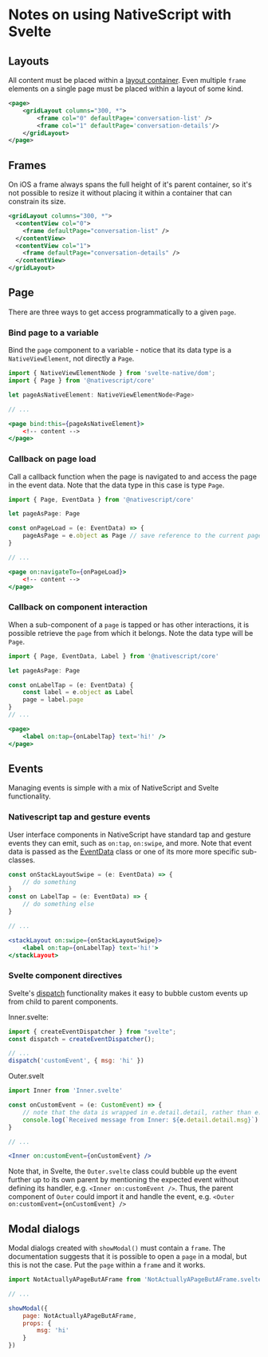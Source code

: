 # Notes on using NativeScript with Svelte

## Layouts
All content must be placed within a [layout container](https://docs.nativescript.org/ui/#layout-containers).  Even multiple `frame` elements on a single page must be placed within a layout of some kind.

```xml
<page>
    <gridLayout columns="300, *">
        <frame col="0" defaultPage='conversation-list' />
        <frame col="1" defaultPage='conversation-details'/>
    </gridLayout>
</page>
```

## Frames
On iOS a frame always spans the full height of it's parent container, so it's not possible to resize it without placing it within a container that can constrain its size.

```xml
<gridLayout columns="300, *">
  <contentView col="0">
    <frame defaultPage="conversation-list" />
  </contentView>
  <contentView col="1">
    <frame defaultPage="conversation-details" />
  </contentView>
</gridLayout>
```

## Page
There are three ways to get access programmatically to a given `page`.

### Bind page to a variable
Bind the `page` component to a variable - notice that its data type is a `NativeViewElement`, not directly a `Page`.
```jsx
import { NativeViewElementNode } from 'svelte-native/dom';
import { Page } from '@nativescript/core'

let pageAsNativeElement: NativeViewElementNode<Page>

// ...

<page bind:this={pageAsNativeElement}>
    <!-- content -->
</page>
```

### Callback on page load
Call a callback function when the page is navigated to and access the page in the event data.  Note that the data type in this case is type `Page`.
```jsx
import { Page, EventData } from '@nativescript/core'

let pageAsPage: Page

const onPageLoad = (e: EventData) => {
    pageAsPage = e.object as Page // save reference to the current page
}

// ...

<page on:navigateTo={onPageLoad}>
    <!-- content -->
</page>
```

### Callback on component interaction
When a sub-component of a `page` is tapped or has other interactions, it is possible retrieve the `page` from which it belongs.  Note the data type will be `Page`.
```jsx
import { Page, EventData, Label } from '@nativescript/core'

let pageAsPage: Page

const onLabelTap = (e: EventData) {
    const label = e.object as Label
    page = label.page
}
// ...

<page>
    <label on:tap={onLabelTap} text='hi!' />
</page>
```


## Events

Managing events is simple with a mix of NativeScript and Svelte functionality.

### Nativescript tap and gesture events
User interface components in NativeScript have standard tap and gesture events they can emit, such as `on:tap`, `on:swipe`, and more.  Note that event data is passed as the [EventData](https://docs.nativescript.org/api/interface/EventData) class or one of its more more specific sub-classes.

```jsx
const onStackLayoutSwipe = (e: EventData) => {
    // do something
}
const on LabelTap = (e: EventData) => {
    // do something else
}

// ...

<stackLayout on:swipe={onStackLayoutSwipe}>
    <label on:tap={onLabelTap} text='hi!'>
</stackLayout>
```

### Svelte component directives
Svelte's [dispatch](https://svelte.dev/docs/component-directives) functionality makes it easy to bubble custom events up from child to parent components.

Inner.svelte:
```js
import { createEventDispatcher } from "svelte";
const dispatch = createEventDispatcher();

// ...
dispatch('customEvent', { msg: 'hi' })
```

Outer.svelt
```jsx
import Inner from 'Inner.svelte'

const onCustomEvent = (e: CustomEvent) => {
    // note that the data is wrapped in e.detail.detail, rather than e.detail as you would normally expect in Svelte
    console.log(`Received message from Inner: ${e.detail.detail.msg}`)
}

// ...

<Inner on:customEvent={onCustomEvent} />
```

Note that, in Svelte, the `Outer.svelte` class could bubble up the event further up to its own parent by mentioning the expected event without defining its handler, e.g. `<Inner on:customEvent />`.  Thus, the parent component of `Outer` could import it and handle the event, e.g. `<Outer on:customEvent={onCustomEvent} />`


## Modal dialogs
Modal dialogs created with `showModal()` must contain a `frame`.  The documentation suggests that it is possible to open a `page` in a modal, but this is not the case.  Put the `page` within a `frame` and it works.

```js
import NotActuallyAPageButAFrame from 'NotActuallyAPageButAFrame.svelte'

// ... 

showModal({ 
    page: NotActuallyAPageButAFrame, 
    props: { 
        msg: 'hi' 
    }
})
```

